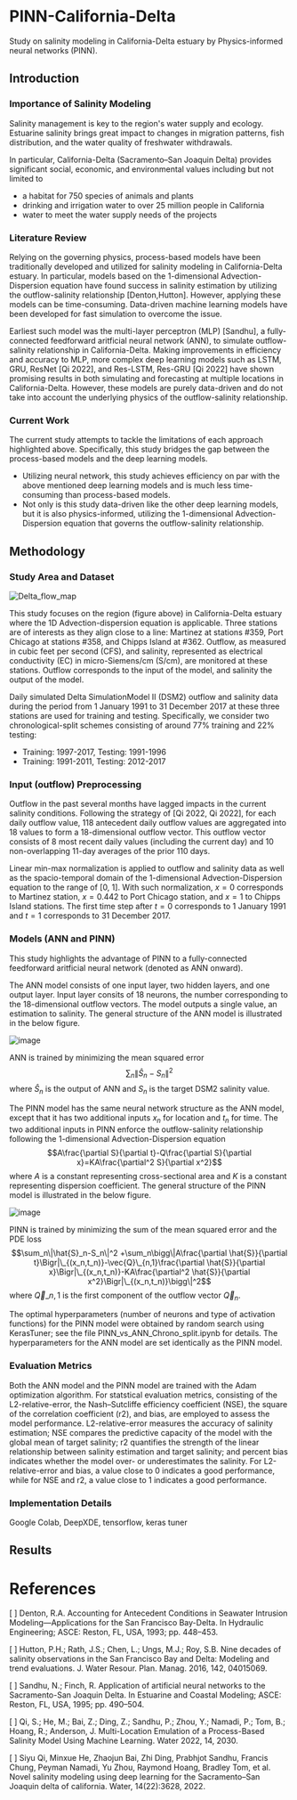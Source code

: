 # PINN-California-Delta

Study on salinity modeling in California-Delta estuary by Physics-informed neural networks (PINN).

## Introduction

### Importance of Salinity Modeling

Salinity management is key to the region's water supply and ecology. 
Estuarine salinity brings great impact to changes in migration patterns, fish distribution, and the water quality of freshwater withdrawals.

In particular, California-Delta (Sacramento–San Joaquin Delta) provides significant social, economic, and environmental values including but not limited to

* a habitat for 750 species of animals and plants
* drinking and irrigation water to over 25 million people in California
* water to meet the water supply needs of the projects

### Literature Review

Relying on the governing physics, process-based models have been traditionally developed and utilized for salinity modeling in California-Delta estuary.
In particular, models based on the 1-dimensional Advection-Dispersion equation have found success in salinity estimation by utilizing the outflow-salinity relationship [Denton,Hutton]. However, applying these models can be time-consuming. Data-driven machine learning models have been developed for fast simulation to overcome the issue.

Earliest such model was the multi-layer perceptron (MLP) [Sandhu], a fully-connected feedforward aritficial neural network (ANN), to simulate outflow-salinity relationship in California-Delta. Making improvements in efficiency and accuracy to MLP, more complex deep learning models such as LSTM, GRU, ResNet [Qi 2022], and Res-LSTM, Res-GRU [Qi 2022] have shown promising results in both simulating and forecasting at multiple locations in California-Delta. However, these models are purely data-driven and do not take into account the underlying physics of the outflow-salinity relationship.

### Current Work

The current study attempts to tackle the limitations of each approach highlighted above. Specifically, this study bridges the gap between the process-based models and the deep learning models.

* Utilizing neural network, this study achieves efficiency on par with the above mentioned deep learning models and is much less time-consuming than process-based models.
* Not only is this study data-driven like the other deep learning models, but it is also physics-informed, utilizing the 1-dimensional Advection-Dispersion equation that governs the outflow-salinity relationship.

## Methodology

### Study Area and Dataset

![Delta_flow_map](https://user-images.githubusercontent.com/91911643/210476517-27ae2190-0d2e-449a-a02f-f14574e3c3e0.png)

This study focuses on the region (figure above) in California-Delta estuary where the 1D Advection-dispersion equation is applicable. Three stations are of interests as they align close to a line: Martinez at stations #359, Port Chicago at stations #358, and Chipps Island at #362. Outflow, as measured in cubic feet per second (CFS), and salinity, represented as electrical conductivity (EC) in micro-Siemens/cm (S/cm), are monitored at these stations. Outflow corresponds to the input of the model, and salinity the output of the model.

Daily simulated Delta SimulationModel II (DSM2) outflow and salinity data during the period from 1 January 1991 to 31 December 2017 at these three stations are used for training and testing. Specifically, we consider two chronological-split schemes consisting of around 77% training and 22% testing:

* Training: 1997-2017, Testing: 1991-1996
* Training: 1991-2011, Testing: 2012-2017

### Input (outflow) Preprocessing 

Outflow in the past several months have lagged impacts in the current salinity conditions. Following the strategy of [Qi 2022, Qi 2022], for each daily outflow value, 118 antecedent daily outflow values are aggregated into 18 values to form a 18-dimensional outflow vector. This outflow vector consists of 8 most recent daily values (including the current day) and 10 non-overlapping 11-day averages of the prior 110 days.

Linear min-max normalization is applied to outflow and salinity data as well as the spacio-temporal domain of the 1-dimensional Advection-Dispersion equation to the range of [0, 1]. With such normalization, $x=0$ corresponds to Martinez station, $x=0.442$ to Port Chicago station, and $x=1$ to Chipps Island stations. The first time step after $t=0$ corresponds to 1 January 1991 and $t=1$ corresponds to 31 December 2017.

### Models (ANN and PINN)

This study highlights the advantage of PINN to a fully-connected feedforward aritficial neural network (denoted as ANN onward).

The ANN model consists of one input layer, two hidden layers, and one output layer. Input layer consits of 18 neurons, the number corresponding to the 18-dimensional outflow vectors. The model outputs a single value, an estimation to salinity. The general structure of the ANN model is illustrated in the below figure.

![image](https://user-images.githubusercontent.com/91911643/210485984-27d2ac33-adae-47f0-ac75-baaaa9712840.png)

ANN is trained by minimizing the mean squared error 
$$\sum_n\|\hat{S}_n-S_n\|^2$$ 
where $\hat{S}_n$ is the output of ANN and $S_n$ is the target DSM2 salinity value.

The PINN model has the same neural network structure as the ANN model, except that it has two additional inputs $x_n$ for location and $t_n$ for time. The two additional inputs in PINN enforce the outflow-salinity relationship following the 1-dimensional Advection-Dispersion equation
$$A\frac{\partial S}{\partial t}-Q\frac{\partial S}{\partial x}=KA\frac{\partial^2 S}{\partial x^2}$$
where $A$ is a constant representing cross-sectional area and $K$ is a constant representing dispersion coefficient. The general structure of the PINN model is illustrated in the below figure.

![image](https://user-images.githubusercontent.com/91911643/210486455-99919956-3143-4249-af33-8b4700303d6d.png) 

PINN is trained by minimizing the sum of the mean squared error and the PDE loss
$$\sum_n\|\hat{S}_n-S_n\|^2 +\sum_n\bigg\|A\frac{\partial \hat{S}}{\partial t}\Bigr|\_{(x_n,t_n)}-\vec{Q}\_{n,1}\frac{\partial \hat{S}}{\partial x}\Bigr|\_{(x_n,t_n)}-KA\frac{\partial^2 \hat{S}}{\partial x^2}\Bigr|\_{(x_n,t_n)}\bigg\|^2$$
where $\vec{Q}\_{n,1}$ is the first component of the outflow vector $\vec{Q}_n$.

The optimal hyperparameters (number of neurons and type of activation functions) for the PINN model were obtained by random search using KerasTuner; see the file PINN_vs_ANN_Chrono_split.ipynb for details. The hyperparameters for the ANN model are set identically as the PINN model.

### Evaluation Metrics

Both the ANN model and the PINN model are trained with the Adam optimization algorithm. For statstical evaluation metrics, consisting of the L2-relative-error, the Nash–Sutcliffe efficiency coefficient (NSE), the square of the correlation coefficient (r2), and bias, are employed to assess the model performance. L2-relative-error measures the accuracy of salinity estimation; NSE compares the predictive capacity of the model with the global mean of target salinity; r2 quantifies the strength of the linear relationship between salinity estimation and target salinity; and percent bias indicates whether the model over- or underestimates the salinity. For L2-relative-error and bias, a value close to 0 indicates a good performance, while for NSE and r2, a value close to 1 indicates a good performance.

### Implementation Details

Google Colab, DeepXDE, tensorflow, keras tuner

## Results


# References

[ ] Denton, R.A. Accounting for Antecedent Conditions in Seawater Intrusion Modeling—Applications for the San Francisco Bay-Delta. In Hydraulic Engineering; ASCE: Reston, FL, USA, 1993; pp. 448–453.

[ ] Hutton, P.H.; Rath, J.S.; Chen, L.; Ungs, M.J.; Roy, S.B. Nine decades of salinity observations in the San Francisco Bay and Delta: Modeling and trend evaluations. J. Water Resour. Plan. Manag. 2016, 142, 04015069.

[ ] Sandhu, N.; Finch, R. Application of artificial neural networks to the Sacramento-San Joaquin Delta. In Estuarine and Coastal Modeling; ASCE: Reston, FL, USA, 1995; pp. 490–504.

[ ] Qi, S.; He, M.; Bai, Z.; Ding, Z.; Sandhu, P.; Zhou, Y.; Namadi, P.; Tom, B.; Hoang, R.; Anderson, J. Multi-Location Emulation of a Process-Based Salinity Model Using Machine Learning. Water 2022, 14, 2030.

[ ] Siyu Qi, Minxue He, Zhaojun Bai, Zhi Ding, Prabhjot Sandhu, Francis Chung, Peyman Namadi, Yu Zhou, Raymond Hoang, Bradley Tom, et al. Novel salinity modeling using deep learning for the Sacramento–San Joaquin delta of california. Water, 14(22):3628, 2022.
